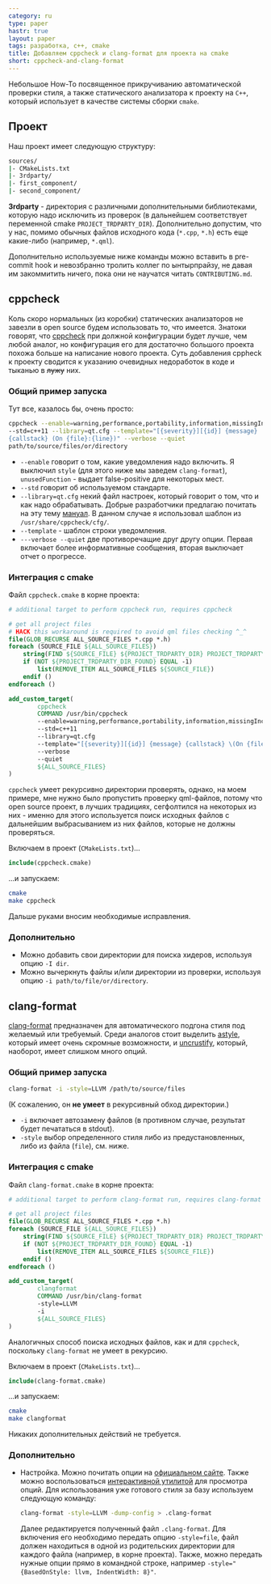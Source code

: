 ```yaml
---
category: ru
type: paper
hastr: true
layout: paper
tags: разработка, c++, cmake
title: Добавляем cppcheck и clang-format для проекта на cmake
short: cppcheck-and-clang-format
---
```

Небольшое How-To посвященное прикручиванию автоматической проверки стиля, а
также статического анализатора к проекту на `C++`, который использует в качестве
системы сборки `cmake`.

<!--more-->

## <a href="#project" class="anchor" id="project"><span class="octicon octicon-link"></span></a>Проект

Наш проект имеет следующую структуру:

```bash
sources/
|- CMakeLists.txt
|- 3rdparty/
|- first_component/
|- second_component/
```

**3rdparty** - директория с различными дополнительными библиотеками, которую
надо исключить из проверок (в дальнейшем соответствует переменной cmake
`PROJECT_TRDPARTY_DIR`). Дополнительно допустим, что у нас, помимо обычных
файлов исходного кода (`*.cpp`, `*.h`) есть еще какие-либо (например, `*.qml`).

Дополнительно используемые ниже команды можно вставить в pre-commit hook и
невозбранно тролить коллег по ынтырпрайзу, не давая им закоммитить ничего, пока
они не научатся читать `CONTRIBUTING.md`.

## <a href="#cppcheck" class="anchor" id="cppcheck"><span class="octicon octicon-link"></span></a>cppcheck

Коль скоро нормальных (из коробки) статических анализаторов не завезли в open
source будем использовать то, что имеется. Знатоки говорят, что
[cppcheck](//cppcheck.sourceforge.net/ "Сайт cppcheck") при должной конфигурации
будет лучше, чем любой аналог, но конфигурация его для достаточно большого
проекта похожа больше на написание нового проекта. Суть добавления cppheck к
проекту сводится к указанию очевидных недоработок в коде и тыканью в <del>лужу</del>
них.

### <a href="#cppcheck-run" class="anchor" id="cppcheck-run"><span class="octicon octicon-link"></span></a>Общий пример запуска

Тут все, казалось бы, очень просто:

```bash
cppcheck --enable=warning,performance,portability,information,missingInclude
--std=c++11 --library=qt.cfg --template="[{severity}][{id}] {message}
{callstack} (On {file}:{line})" --verbose --quiet
path/to/source/files/or/directory
```

* `--enable` говорит о том, какие уведомления надо включить. Я выключил `style`
(для этого ниже мы заведем `clang-format`), `unusedFunction` - выдает
false-positive для некоторых мест.
* `--std` говорит об используемом стандарте.
* `--library=qt.cfg` некий файл настроек, который говорит о том, что и как надо
обрабатывать. Добрые разработчики предлагаю почитать на эту тему
[мануал](//cppcheck.sourceforge.net/manual.pdf "cppcheck мануал"). В данном
случае я использовал шаблон из `/usr/share/cppcheck/cfg/`.
* `--template` - шаблон строки уведомления.
* `---verbose --quiet` две противоречащие друг другу опции. Первая включает
более информативные сообщения, вторая выключает отчет о прогрессе.

### <a href="#cppcheck-cmake" class="anchor" id="cppcheck-cmake"><span class="octicon octicon-link"></span></a>Интеграция с cmake

Файл `cppcheck.cmake` в корне проекта:

```cmake
# additional target to perform cppcheck run, requires cppcheck

# get all project files
# HACK this workaround is required to avoid qml files checking ^_^
file(GLOB_RECURSE ALL_SOURCE_FILES *.cpp *.h)
foreach (SOURCE_FILE ${ALL_SOURCE_FILES})
    string(FIND ${SOURCE_FILE} ${PROJECT_TRDPARTY_DIR} PROJECT_TRDPARTY_DIR_FOUND)
    if (NOT ${PROJECT_TRDPARTY_DIR_FOUND} EQUAL -1)
        list(REMOVE_ITEM ALL_SOURCE_FILES ${SOURCE_FILE})
    endif ()
endforeach ()

add_custom_target(
        cppcheck
        COMMAND /usr/bin/cppcheck
        --enable=warning,performance,portability,information,missingInclude
        --std=c++11
        --library=qt.cfg
        --template="[{severity}][{id}] {message} {callstack} \(On {file}:{line}\)"
        --verbose
        --quiet
        ${ALL_SOURCE_FILES}
)
```

`cppcheck` умеет рекурсивно директории проверять, однако, на моем примере, мне
нужно было пропустить проверку qml-файлов, потому что open source проект, в
лучших традициях, сегфолтился на некоторых из них - именно для этого
используется поиск исходных файлов с дальнейшим выбрасыванием из них файлов,
которые не должны проверяться.

Включаем в проект (`CMakeLists.txt`)...

```cmake
include(cppcheck.cmake)
```

...и запускаем:

```bash
cmake
make cppcheck
```

Дальше руками вносим необходимые исправления.

### <a href="#cppcheck-adds" class="anchor" id="cppcheck-adds"><span class="octicon octicon-link"></span></a>Дополнительно

* Можно добавить свои директории для поиска хидеров, используя опцию `-I dir`.
* Можно вычеркнуть файлы и/или директории из проверки, используя опцию `-i
path/to/file/or/directory`.

## <a href="#clang" class="anchor" id="clang"><span class="octicon octicon-link"></span></a>clang-format

[clang-format](//clang.llvm.org/docs/ClangFormat.html "Сайт clang-format")
предназначен для автоматического подгона стиля под желаемый или требуемый. Среди
аналогов стоит выделить [astyle](//astyle.sourceforge.net/ "Сайт astyle"),
который имеет очень скромные возможности, и
[uncrustify](//uncrustify.sourceforge.net/ "Сайт uncrustify"), который,
наоборот, имеет слишком много опций.

### <a href="#clang-run" class="anchor" id="clang-run"><span class="octicon octicon-link"></span></a>Общий пример запуска

```bash
clang-format -i -style=LLVM /path/to/source/files
```

(К сожалению, он **не умеет** в рекурсивный обход директории.)

* `-i` включает автозамену файлов (в противном случае, результат будет
печататься в stdout).
* `-style` выбор определенного стиля либо из предустановленных, либо из файла
(`file`), см. ниже.

### <a href="#clang-cmake" class="anchor" id="clang-cmake"><span class="octicon octicon-link"></span></a>Интеграция с cmake

Файл `clang-format.cmake` в корне проекта:

```cmake
# additional target to perform clang-format run, requires clang-format

# get all project files
file(GLOB_RECURSE ALL_SOURCE_FILES *.cpp *.h)
foreach (SOURCE_FILE ${ALL_SOURCE_FILES})
    string(FIND ${SOURCE_FILE} ${PROJECT_TRDPARTY_DIR} PROJECT_TRDPARTY_DIR_FOUND)
    if (NOT ${PROJECT_TRDPARTY_DIR_FOUND} EQUAL -1)
        list(REMOVE_ITEM ALL_SOURCE_FILES ${SOURCE_FILE})
    endif ()
endforeach ()

add_custom_target(
        clangformat
        COMMAND /usr/bin/clang-format
        -style=LLVM
        -i
        ${ALL_SOURCE_FILES}
)
```

Аналогичных способ поиска исходных файлов, как и для `cppcheck`, поскольку
`clang-format` не умеет в рекурсию.

Включаем в проект (`CMakeLists.txt`)...

```cmake
include(clang-format.cmake)
```

...и запускаем:

```bash
cmake
make clangformat
```

Никаких дополнительных действий не требуется.

### <a href="#clang-adds" class="anchor" id="clang-adds"><span class="octicon octicon-link"></span></a>Дополнительно

*   Настройка. Можно почитать опции на [официальном
сайте](//clang.llvm.org/docs/ClangFormat.html "Сайт clang-format"). Также можно
воспользоваться [интерактивной утилитой](//clangformat.com/ "Сайт") для
просмотра опций. Для использования уже готового стиля за базу используем
следующую команду:

    ```bash
    clang-format -style=LLVM -dump-config > .clang-format
    ```

    Далее редактируется полученный файл `.clang-format`. Для включения его
необходимо передать опцию `-style=file`, файл должен находиться в одной из
родительских директории для каждого файла (например, в корне проекта). Также,
можно передать нужные опции прямо в командной строке, например
`-style="{BasedOnStyle: llvm, IndentWidth: 8}"`.
